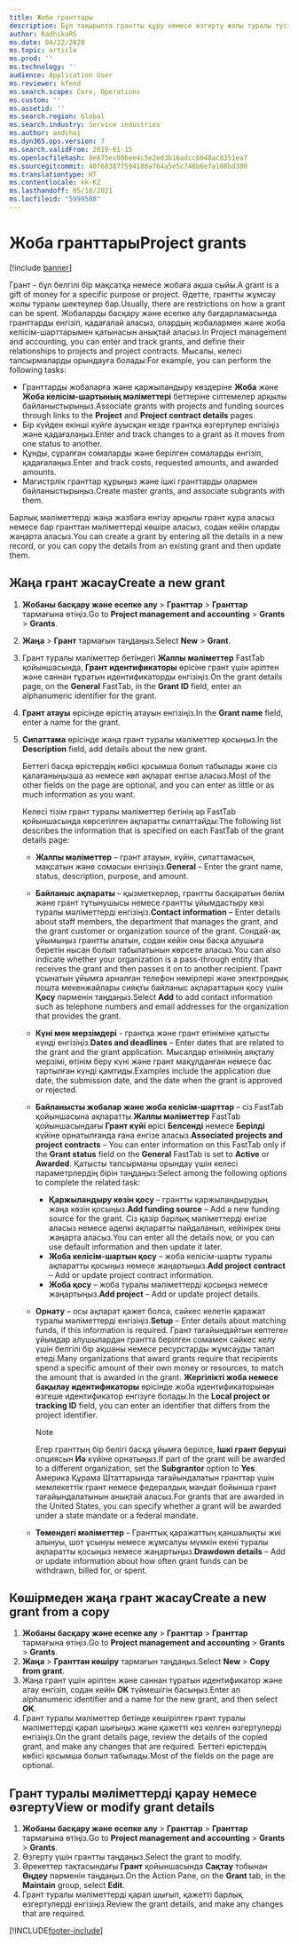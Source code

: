 ```yaml
---
title: Жоба гранттары
description: Бұл тақырыпта грантты құру немесе өзгерту жолы туралы түсіндіріледі.
author: RadhikaRS
ms.date: 04/22/2020
ms.topic: article
ms.prod: ''
ms.technology: ''
audience: Application User
ms.reviewer: kfend
ms.search.scope: Core, Operations
ms.custom: ''
ms.assetid: ''
ms.search.region: Global
ms.search.industry: Service industries
ms.author: andchoi
ms.dyn365.ops.version: 7
ms.search.validFrom: 2019-01-15
ms.openlocfilehash: 8e875ec086ee4c5e2ed3b16adcc6048ac8351ea7
ms.sourcegitcommit: 40f68387f594180af64a5e5c748b6efa188bd300
ms.translationtype: HT
ms.contentlocale: kk-KZ
ms.lasthandoff: 05/10/2021
ms.locfileid: "5999588"
---
```

# <a name="project-grants"></a><span data-ttu-id="2828c-103">Жоба гранттары</span><span class="sxs-lookup"><span data-stu-id="2828c-103">Project grants</span></span>

[!include [banner](../includes/banner.md)]

<span data-ttu-id="2828c-104">Грант - бұл белгілі бір мақсатқа немесе жобаға ақша сыйы.</span><span class="sxs-lookup"><span data-stu-id="2828c-104">A grant is a gift of money for a specific purpose or project.</span></span> <span data-ttu-id="2828c-105">Әдетте, грантты жұмсау жолы туралы шектеулер бар.</span><span class="sxs-lookup"><span data-stu-id="2828c-105">Usually, there are restrictions on how a grant can be spent.</span></span> <span data-ttu-id="2828c-106">Жобаларды басқару және есепке алу бағдарламасында гранттарды енгізіп, қадағалай аласыз, олардың жобалармен және жоба келісім-шарттарымен қатынасын анықтай аласыз.</span><span class="sxs-lookup"><span data-stu-id="2828c-106">In Project management and accounting, you can enter and track grants, and define their relationships to projects and project contracts.</span></span> <span data-ttu-id="2828c-107">Мысалы, келесі тапсырмаларды орындауға болады:</span><span class="sxs-lookup"><span data-stu-id="2828c-107">For example, you can perform the following tasks:</span></span>

- <span data-ttu-id="2828c-108">Гранттарды жобаларға және қаржыландыру көздеріне **Жоба** және **Жоба келісім-шартының мәліметтері** беттеріне сілтемелер арқылы байланыстырыңыз.</span><span class="sxs-lookup"><span data-stu-id="2828c-108">Associate grants with projects and funding sources through links to the **Project** and **Project contract details** pages.</span></span>
- <span data-ttu-id="2828c-109">Бір күйден екінші күйге ауысқан кезде грантқа өзгертулер енгізіңіз және қадағалаңыз.</span><span class="sxs-lookup"><span data-stu-id="2828c-109">Enter and track changes to a grant as it moves from one status to another.</span></span>
- <span data-ttu-id="2828c-110">Құнды, сұралған сомаларды және берілген сомаларды енгізіп, қадағалаңыз.</span><span class="sxs-lookup"><span data-stu-id="2828c-110">Enter and track costs, requested amounts, and awarded amounts.</span></span>
- <span data-ttu-id="2828c-111">Магистрлік гранттар құрыңыз және ішкі гранттарды олармен байланыстырыңыз.</span><span class="sxs-lookup"><span data-stu-id="2828c-111">Create master grants, and associate subgrants with them.</span></span>

<span data-ttu-id="2828c-112">Барлық мәліметтерді жаңа жазбаға енгізу арқылы грант құра аласыз немесе бар гранттан мәліметтерді көшіре аласыз, содан кейін оларды жаңарта аласыз.</span><span class="sxs-lookup"><span data-stu-id="2828c-112">You can create a grant by entering all the details in a new record, or you can copy the details from an existing grant and then update them.</span></span>

## <a name="create-a-new-grant"></a><span data-ttu-id="2828c-113">Жаңа грант жасау</span><span class="sxs-lookup"><span data-stu-id="2828c-113">Create a new grant</span></span>

1. <span data-ttu-id="2828c-114">**Жобаны басқару және есепке алу** \> **Гранттар** \> **Гранттар** тармағына өтіңіз.</span><span class="sxs-lookup"><span data-stu-id="2828c-114">Go to **Project management and accounting** \> **Grants** \> **Grants**.</span></span>
2. <span data-ttu-id="2828c-115">**Жаңа** \> **Грант** тармағын таңдаңыз.</span><span class="sxs-lookup"><span data-stu-id="2828c-115">Select **New** \> **Grant**.</span></span>
3. <span data-ttu-id="2828c-116">Грант туралы мәліметтер бетіндегі **Жалпы мәліметтер** FastTab қойыншасында, **Грант идентификаторы** өрісіне грант үшін әріптен және саннан тұратын идентификаторды енгізіңіз.</span><span class="sxs-lookup"><span data-stu-id="2828c-116">On the grant details page, on the **General** FastTab, in the **Grant ID** field, enter an alphanumeric identifier for the grant.</span></span>
4. <span data-ttu-id="2828c-117">**Грант атауы** өрісінде өрістің атауын енгізіңіз.</span><span class="sxs-lookup"><span data-stu-id="2828c-117">In the **Grant name** field, enter a name for the grant.</span></span>
5. <span data-ttu-id="2828c-118">**Сипаттама** өрісінде жаңа грант туралы мәліметтер қосыңыз.</span><span class="sxs-lookup"><span data-stu-id="2828c-118">In the **Description** field, add details about the new grant.</span></span>

    <span data-ttu-id="2828c-119">Беттегі басқа өрістердің көбісі қосымша болып табылады және сіз қалағаныңызша аз немесе көп ақпарат енгізе аласыз.</span><span class="sxs-lookup"><span data-stu-id="2828c-119">Most of the other fields on the page are optional, and you can enter as little or as much information as you want.</span></span>

    <span data-ttu-id="2828c-120">Келесі тізім грант туралы мәліметтер бетінің әр FastTab қойыншасында көрсетілген ақпаратты сипаттайды:</span><span class="sxs-lookup"><span data-stu-id="2828c-120">The following list describes the information that is specified on each FastTab of the grant details page:</span></span>

    - <span data-ttu-id="2828c-121">**Жалпы мәліметтер** – грант атауын, күйін, сипаттамасын, мақсатын және сомасын енгізіңіз.</span><span class="sxs-lookup"><span data-stu-id="2828c-121">**General** – Enter the grant name, status, description, purpose, and amount.</span></span>
    - <span data-ttu-id="2828c-122">**Байланыс ақпараты** – қызметкерлер, грантты басқаратын бөлім және грант тұтынушысы немесе грантты ұйымдастыру көзі туралы мәліметтерді енгізіңіз.</span><span class="sxs-lookup"><span data-stu-id="2828c-122">**Contact information** – Enter details about staff members, the department that manages the grant, and the grant customer or organization source of the grant.</span></span> <span data-ttu-id="2828c-123">Сондай-ақ ұйымыңыз грантты алатын, содан кейін оны басқа алушыға беретін нысан болып табылатынын көрсете аласыз.</span><span class="sxs-lookup"><span data-stu-id="2828c-123">You can also indicate whether your organization is a pass-through entity that receives the grant and then passes it on to another recipient.</span></span> <span data-ttu-id="2828c-124">Грант ұсынатын ұйымға арналған телефон нөмірлері және электрондық пошта мекенжайлары сияқты байланыс ақпараттарын қосу үшін **Қосу** пәрменін таңдаңыз.</span><span class="sxs-lookup"><span data-stu-id="2828c-124">Select **Add** to add contact information such as telephone numbers and email addresses for the organization that provides the grant.</span></span>
    - <span data-ttu-id="2828c-125">**Күні мен мерзімдері** - грантқа және грант өтініміне қатысты күнді енгізіңіз.</span><span class="sxs-lookup"><span data-stu-id="2828c-125">**Dates and deadlines** – Enter dates that are related to the grant and the grant application.</span></span> <span data-ttu-id="2828c-126">Мысалдар өтінімнің аяқталу мерзімі, өтінім беру күні және грант мақұлданған немесе бас тартылған күнді қамтиды.</span><span class="sxs-lookup"><span data-stu-id="2828c-126">Examples include the application due date, the submission date, and the date when the grant is approved or rejected.</span></span>
    - <span data-ttu-id="2828c-127">**Байланысты жобалар және жоба келісім-шарттар** – сіз FastTab қойыншасына ақпаратты **Жалпы мәліметтер** FastTab қойыншасындағы **Грант күйі** өрісі **Белсенді** немесе **Берілді** күйіне орнатылғанда ғана енгізе аласыз.</span><span class="sxs-lookup"><span data-stu-id="2828c-127">**Associated projects and project contracts** – You can enter information on this FastTab only if the **Grant status** field on the **General** FastTab is set to **Active** or **Awarded**.</span></span> <span data-ttu-id="2828c-128">Қатысты тапсырманы орындау үшін келесі параметрлердің бірін таңдаңыз:</span><span class="sxs-lookup"><span data-stu-id="2828c-128">Select among the following options to complete the related task:</span></span>

        - <span data-ttu-id="2828c-129">**Қаржыландыру көзін қосу** – грантты қаржыландырудың жаңа көзін қосыңыз.</span><span class="sxs-lookup"><span data-stu-id="2828c-129">**Add funding source** – Add a new funding source for the grant.</span></span> <span data-ttu-id="2828c-130">Сіз қазір барлық мәліметтерді енгізе аласыз немесе әдепкі ақпаратты пайдаланып, кейінірек оны жаңарта аласыз.</span><span class="sxs-lookup"><span data-stu-id="2828c-130">You can enter all the details now, or you can use default information and then update it later.</span></span>
        - <span data-ttu-id="2828c-131">**Жоба келісім-шартын қосу** – жоба келісім-шарты туралы ақпаратты қосыңыз немесе жаңартыңыз.</span><span class="sxs-lookup"><span data-stu-id="2828c-131">**Add project contract** – Add or update project contract information.</span></span>
        - <span data-ttu-id="2828c-132">**Жоба қосу** – жоба туралы мәліметтерді қосыңыз немесе жаңартыңыз.</span><span class="sxs-lookup"><span data-stu-id="2828c-132">**Add project** – Add or update project details.</span></span>

    - <span data-ttu-id="2828c-133">**Орнату** – осы ақпарат қажет болса, сәйкес келетін қаражат туралы мәліметтерді енгізіңіз.</span><span class="sxs-lookup"><span data-stu-id="2828c-133">**Setup** – Enter details about matching funds, if this information is required.</span></span> <span data-ttu-id="2828c-134">Грант тағайындайтын көптеген ұйымдар алушылардан грантта берілген сомамен сәйкес келу үшін белгілі бір ақшаны немесе ресурстарды жұмсауды талап етеді.</span><span class="sxs-lookup"><span data-stu-id="2828c-134">Many organizations that award grants require that recipients spend a specific amount of their own money or resources, to match the amount that is awarded in the grant.</span></span> <span data-ttu-id="2828c-135">**Жергілікті жоба немесе бақылау идентификаторы** өрісінде жоба идентификаторынан өзгеше идентификатор енгізуге болады.</span><span class="sxs-lookup"><span data-stu-id="2828c-135">In the **Local project or tracking ID** field, you can enter an identifier that differs from the project identifier.</span></span>

        > [!NOTE]
        > <span data-ttu-id="2828c-136">Егер гранттың бір бөлігі басқа ұйымға берілсе, **Ішкі грант беруші** опциясын **Иә** күйіне орнатыңыз.</span><span class="sxs-lookup"><span data-stu-id="2828c-136">If part of the grant will be awarded to a different organization, set the **Subgrantor** option to **Yes**.</span></span> <span data-ttu-id="2828c-137">Америка Құрама Штаттарында тағайындалатын гранттар үшін мемлекеттік грант немесе федералдық мандат бойынша грант тағайындалатынын анықтай аласыз.</span><span class="sxs-lookup"><span data-stu-id="2828c-137">For grants that are awarded in the United States, you can specify whether a grant will be awarded under a state mandate or a federal mandate.</span></span>

    - <span data-ttu-id="2828c-138">**Төмендегі мәліметтер** – Гранттық қаражаттың қаншалықты жиі алынуы, шот ұсынуы немесе жұмсалуы мүмкін екені туралы ақпаратты қосыңыз немесе жаңартыңыз.</span><span class="sxs-lookup"><span data-stu-id="2828c-138">**Drawdown details** – Add or update information about how often grant funds can be withdrawn, billed for, or spent.</span></span>

## <a name="create-a-new-grant-from-a-copy"></a><span data-ttu-id="2828c-139">Көшірмеден жаңа грант жасау</span><span class="sxs-lookup"><span data-stu-id="2828c-139">Create a new grant from a copy</span></span>

1. <span data-ttu-id="2828c-140">**Жобаны басқару және есепке алу** \> **Гранттар** \> **Гранттар** тармағына өтіңіз.</span><span class="sxs-lookup"><span data-stu-id="2828c-140">Go to **Project management and accounting** \> **Grants** \> **Grants**.</span></span>
2. <span data-ttu-id="2828c-141">**Жаңа** \> **Гранттан көшіру** тармағын таңдаңыз.</span><span class="sxs-lookup"><span data-stu-id="2828c-141">Select **New** \> **Copy from grant**.</span></span>
3. <span data-ttu-id="2828c-142">Жаңа грант үшін әріптен және саннан тұратын идентификатор және атау енгізіп, содан кейін **OK** түймешігін басыңыз.</span><span class="sxs-lookup"><span data-stu-id="2828c-142">Enter an alphanumeric identifier and a name for the new grant, and then select **OK**.</span></span>
4. <span data-ttu-id="2828c-143">Грант туралы мәліметтер бетінде көшірілген грант туралы мәліметтерді қарап шығыңыз және қажетті кез келген өзгертулерді енгізіңіз.</span><span class="sxs-lookup"><span data-stu-id="2828c-143">On the grant details page, review the details of the copied grant, and make any changes that are required.</span></span> <span data-ttu-id="2828c-144">Беттегі өрістердің көбісі қосымша болып табылады.</span><span class="sxs-lookup"><span data-stu-id="2828c-144">Most of the fields on the page are optional.</span></span>

## <a name="view-or-modify-grant-details"></a><span data-ttu-id="2828c-145">Грант туралы мәліметтерді қарау немесе өзгерту</span><span class="sxs-lookup"><span data-stu-id="2828c-145">View or modify grant details</span></span>

1. <span data-ttu-id="2828c-146">**Жобаны басқару және есепке алу** \> **Гранттар** \> **Гранттар** тармағына өтіңіз.</span><span class="sxs-lookup"><span data-stu-id="2828c-146">Go to **Project management and accounting** \> **Grants** \> **Grants**.</span></span>
2. <span data-ttu-id="2828c-147">Өзгерту үшін грантты таңдаңыз.</span><span class="sxs-lookup"><span data-stu-id="2828c-147">Select the grant to modify.</span></span>
3. <span data-ttu-id="2828c-148">Әрекеттер тақтасындағы **Грант** қойыншасында **Сақтау** тобынан **Өңдеу** пәрменін таңдаңыз.</span><span class="sxs-lookup"><span data-stu-id="2828c-148">On the Action Pane, on the **Grant** tab, in the **Maintain** group, select **Edit**.</span></span>
4. <span data-ttu-id="2828c-149">Грант туралы мәліметтерді қарап шығып, қажетті барлық өзгертулерді енгізіңіз.</span><span class="sxs-lookup"><span data-stu-id="2828c-149">Review the grant details, and make any changes that are required.</span></span>


[!INCLUDE[footer-include](../includes/footer-banner.md)]